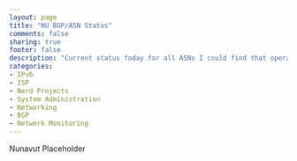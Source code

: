 ```yaml
---
layout: page
title: "NU BGP/ASN Status"
comments: false
sharing: true
footer: false
description: "Current status foday for all ASNs I could find that operate in Nunavut, or are Nunavut Companies."
categories:
- IPv6
- ISP
- Nerd Projects
- System Administration
- Networking
- BGP
- Network Monitoring
---
```

Nunavut Placeholder
